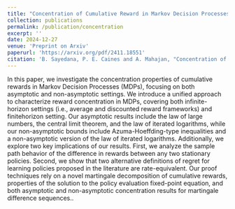 ```yaml
---
title: "Concentration of Cumulative Reward in Markov Decision Processes"
collection: publications
permalink: /publication/concentration
excerpt: ''
date: 2024-12-27
venue: 'Preprint on Arxiv'
paperurl: 'https://arxiv.org/pdf/2411.18551'
citation: 'B. Sayedana, P. E. Caines and A. Mahajan, "Concentration of Cumulative Reward in Markov Decision Processes," arXiv preprint, arXiv:2411.18551, 2024 '
---
```

In this paper, we investigate the concentration properties of cumulative rewards in Markov
Decision Processes (MDPs), focusing on both asymptotic and non-asymptotic settings.
We introduce a unified approach to characterize reward concentration in MDPs, covering
both infinite-horizon settings (i.e., average and discounted reward frameworks) and finitehorizon setting. Our asymptotic results include the law of large numbers, the central limit
theorem, and the law of iterated logarithms, while our non-asymptotic bounds include
Azuma-Hoeffding-type inequalities and a non-asymptotic version of the law of iterated logarithms. Additionally, we explore two key implications of our results. First, we analyze the
sample path behavior of the difference in rewards between any two stationary policies. Second, we show that two alternative definitions of regret for learning policies proposed in the
literature are rate-equivalent. Our proof techniques rely on a novel martingale decomposition of cumulative rewards, properties of the solution to the policy evaluation fixed-point
equation, and both asymptotic and non-asymptotic concentration results for martingale
difference sequences..
